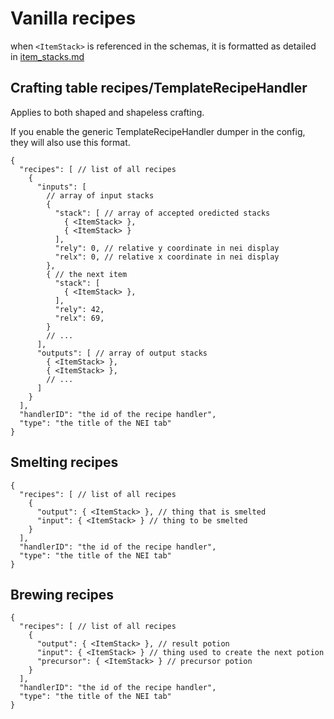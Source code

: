 # Vanilla recipes

when `<ItemStack>` is referenced in the schemas, it is formatted as detailed in [item_stacks.md](item_stacks.md)

## Crafting table recipes/TemplateRecipeHandler
Applies to both shaped and shapeless crafting.

If you enable the generic TemplateRecipeHandler dumper in the config, they will also use this format.

```json5
{
  "recipes": [ // list of all recipes
    {
      "inputs": [
        // array of input stacks
        {
          "stack": [ // array of accepted oredicted stacks
            { <ItemStack> },
            { <ItemStack> }
          ],
          "rely": 0, // relative y coordinate in nei display
          "relx": 0, // relative x coordinate in nei display
        },
        { // the next item
          "stack": [
            { <ItemStack> },
          ],
          "rely": 42,
          "relx": 69,
        }
        // ...
      ],
      "outputs": [ // array of output stacks
        { <ItemStack> },
        { <ItemStack> },
        // ...
      ]
    }
  ],
  "handlerID": "the id of the recipe handler",
  "type": "the title of the NEI tab"
}
```

## Smelting recipes

```json5
{
  "recipes": [ // list of all recipes
    {
      "output": { <ItemStack> }, // thing that is smelted
      "input": { <ItemStack> } // thing to be smelted
    }
  ],
  "handlerID": "the id of the recipe handler",
  "type": "the title of the NEI tab"
}
```

## Brewing recipes

```json5
{
  "recipes": [ // list of all recipes
    {
      "output": { <ItemStack> }, // result potion
      "input": { <ItemStack> } // thing used to create the next potion
      "precursor": { <ItemStack> } // precursor potion
    }
  ],
  "handlerID": "the id of the recipe handler",
  "type": "the title of the NEI tab"
}
```
